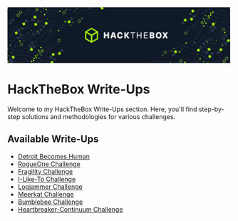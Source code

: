 <img src="HackTheBox.jpg" alt="HackTheBox" width="500">

# HackTheBox Write-Ups

Welcome to my HackTheBox Write-Ups section. Here, you'll find step-by-step solutions and methodologies for various challenges.

## Available Write-Ups

- [Detroit Becomes Human](Detroit%20becomes%20Human.pdf)
- [RogueOne Challenge](RogueOne%20Challenge.pdf)
- [Fragility Challenge](Fragility%20Challenge.pdf)
- [I-Like-To Challenge](I-Like-To%20Challenge.pdf)
- [Logjammer Challenge](Logjammer%20Challenge.pdf)
- [Meerkat Challenge](Meerkat%20Challenge.pdf)
- [Bumblebee Challenge](Bumblebee%20Challenge.pdf)
- [Heartbreaker-Continuum Challenge](Heartbreaker-Continuum%20Challenge.pdf)
